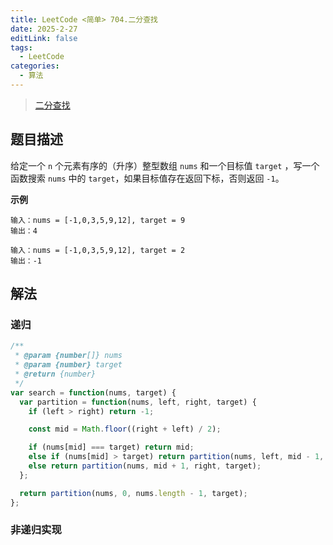```yaml
---
title: LeetCode <简单> 704.二分查找
date: 2025-2-27
editLink: false
tags:
  - LeetCode
categories:
  - 算法
---
```


> [二分查找](https://leetcode.cn/problems/binary-search/description/)

## 题目描述

给定一个 `n` 个元素有序的（升序）整型数组 `nums` 和一个目标值 `target`  ，写一个函数搜索 `nums` 中的 `target`，如果目标值存在返回下标，否则返回 `-1`。

**示例**

```
输入：nums = [-1,0,3,5,9,12], target = 9
输出：4

输入：nums = [-1,0,3,5,9,12], target = 2
输出：-1
```

## 解法

### 递归

```js
/**
 * @param {number[]} nums
 * @param {number} target
 * @return {number}
 */
var search = function(nums, target) {
  var partition = function(nums, left, right, target) {
    if (left > right) return -1;

    const mid = Math.floor((right + left) / 2);

    if (nums[mid] === target) return mid;
    else if (nums[mid] > target) return partition(nums, left, mid - 1, target);
    else return partition(nums, mid + 1, right, target);
  };

  return partition(nums, 0, nums.length - 1, target);
};
```

### 非递归实现
